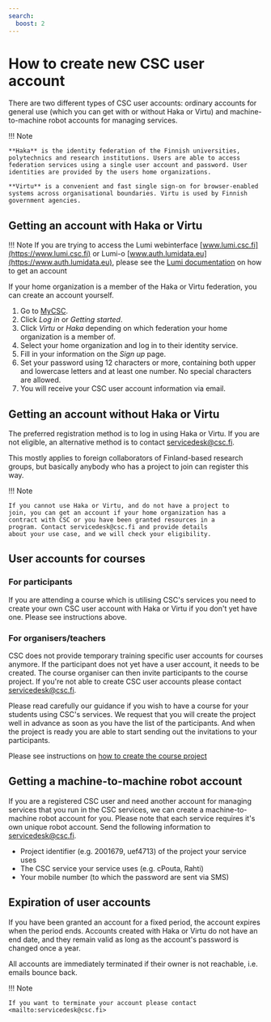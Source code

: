 ```yaml
---
search:
  boost: 2
---
```


# How to create new CSC user account

There are two different types of CSC user accounts: ordinary accounts for general use (which you can get with or
without Haka or Virtu) and machine-to-machine robot accounts for managing services.

!!! Note

    **Haka** is the identity federation of the Finnish universities, polytechnics and research institutions. Users are able to access federation services using a single user account and password. User identities are provided by the users home organizations.
    
    **Virtu** is a convenient and fast single sign-on for browser-enabled systems across organisational boundaries. Virtu is used by Finnish government agencies.

## Getting an account with Haka or Virtu

!!! Note 
    If you are trying to access the Lumi webinterface [www.lumi.csc.fi](https://www.lumi.csc.fi) or Lumi-o [www.auth.lumidata.eu](https://www.auth.lumidata.eu),
    please see the [Lumi documentation](https://docs.lumi-supercomputer.eu/firststeps/accessLUMI/) on how to get an account

If your home organization is a member of the Haka or Virtu federation, you
can create an account yourself.

1. Go to [MyCSC](http://my.csc.fi).
1. Click _Log in_ or _Getting started_.
1. Click _Virtu_ or _Haka_ depending on which federation your home
organization is a member of.
1. Select your home organization and log in to their identity service.
1. Fill in your information on the _Sign up_ page.
1. Set your password using 12 characters or more, containing both upper
and lowercase letters and at least one number. No special characters are
allowed.
1. You will receive your CSC user account information via email.

## Getting an account without Haka or Virtu

The preferred registration method is to log in using Haka or
Virtu. If you are not eligible, an alternative method is to contact servicedesk@csc.fi.

This mostly applies to foreign collaborators of Finland-based research
groups, but basically anybody who has a project to join can register
this way.

!!! Note

    If you cannot use Haka or Virtu, and do not have a project to
    join, you can get an account if your home organization has a
    contract with CSC or you have been granted resources in a
    program. Contact servicedesk@csc.fi and provide details
    about your use case, and we will check your eligibility.

## User accounts for courses

### For participants

If you are attending a course which is utilising CSC's services you need to create your own CSC user account with Haka or Virtu if you don't yet have one. Please see instructions above. 

### For organisers/teachers

CSC does not provide temporary training specific user accounts for courses anymore. If the participant does not yet have a user account, it needs to be created. The course organiser can then invite participants to the course project. If you're not able to create CSC user accounts please contact servicedesk@csc.fi.

Please read carefully our guidance if you wish to have a course for your students using CSC's services. We request that you will create the project well in advance as soon as you have the list of the participants. And when the project is ready you are able to start sending out the invitations to your participants. 

Please see instructions on [how to create the course project](how-to-create-new-project.md#how-to-create-a-course-project)


## Getting a machine-to-machine robot account

If you are a registered CSC user and need another account for managing
services that you run in the CSC services, we can create a
machine-to-machine robot account for you. Please note that each service requires it's own unique robot account. Send the following
information to servicedesk@csc.fi.

* Project identifier (e.g. 2001679, uef4713) of the project your
  service uses
* The CSC service your service uses (e.g. cPouta, Rahti)
* Your mobile number (to which the password are sent via SMS)

## Expiration of user accounts

If you have been granted an account for a fixed period, the account expires when the period ends. Accounts created with Haka or Virtu do not have an end date, and they remain valid as long as the account's password is changed once a year.

All accounts are immediately terminated if their owner is not reachable, i.e. emails bounce back.

!!! Note

    If you want to terminate your account please contact <mailto:servicedesk@csc.fi>
